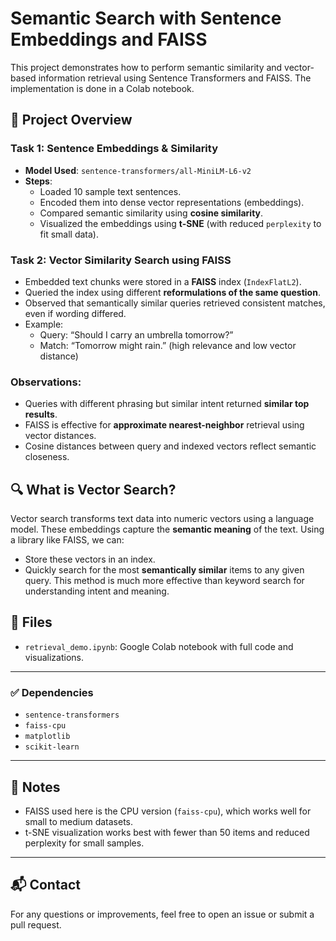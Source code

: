 # Semantic Search with Sentence Embeddings and FAISS

This project demonstrates how to perform semantic similarity and vector-based information retrieval using Sentence Transformers and FAISS. The implementation is done in a Colab notebook.

## 🧠 Project Overview

### Task 1: Sentence Embeddings & Similarity
- **Model Used**: `sentence-transformers/all-MiniLM-L6-v2`
- **Steps**:
  - Loaded 10 sample text sentences.
  - Encoded them into dense vector representations (embeddings).
  - Compared semantic similarity using **cosine similarity**.
  - Visualized the embeddings using **t-SNE** (with reduced `perplexity` to fit small data).

### Task 2: Vector Similarity Search using FAISS
- Embedded text chunks were stored in a **FAISS** index (`IndexFlatL2`).
- Queried the index using different **reformulations of the same question**.
- Observed that semantically similar queries retrieved consistent matches, even if wording differed.
- Example:
  - Query: “Should I carry an umbrella tomorrow?”
  - Match: “Tomorrow might rain.” (high relevance and low vector distance)

### Observations:
- Queries with different phrasing but similar intent returned **similar top results**.
- FAISS is effective for **approximate nearest-neighbor** retrieval using vector distances.
- Cosine distances between query and indexed vectors reflect semantic closeness.

## 🔍 What is Vector Search?

Vector search transforms text data into numeric vectors using a language model. These embeddings capture the **semantic meaning** of the text. Using a library like FAISS, we can:
- Store these vectors in an index.
- Quickly search for the most **semantically similar** items to any given query.
This method is much more effective than keyword search for understanding intent and meaning.

## 📁 Files
- `retrieval_demo.ipynb`: Google Colab notebook with full code and visualizations.
---

### ✅ Dependencies  
- `sentence-transformers`
- `faiss-cpu`
- `matplotlib`
- `scikit-learn`

---

## 📌 Notes
- FAISS used here is the CPU version (`faiss-cpu`), which works well for small to medium datasets.
- t-SNE visualization works best with fewer than 50 items and reduced perplexity for small samples.

---

## 📬 Contact
For any questions or improvements, feel free to open an issue or submit a pull request.

